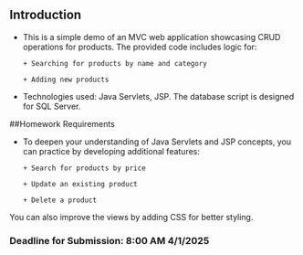 ## Introduction

- This is a simple demo of an MVC web application showcasing CRUD operations for products. The provided code includes logic for:

      + Searching for products by name and category
      
      + Adding new products

- Technologies used: Java Servlets, JSP. The database script is designed for SQL Server.

##Homework Requirements


- To deepen your understanding of Java Servlets and JSP concepts, you can practice by developing additional features:

      + Search for products by price

      + Update an existing product

      + Delete a product

You can also improve the views by adding CSS for better styling.

### Deadline for Submission: 8:00 AM 4/1/2025
